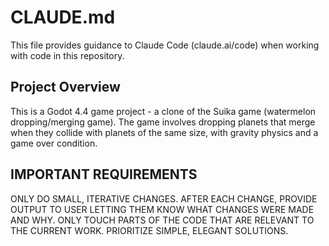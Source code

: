 # CLAUDE.md

This file provides guidance to Claude Code (claude.ai/code) when working with code in this repository.

## Project Overview

This is a Godot 4.4 game project - a clone of the Suika game (watermelon dropping/merging game). The game involves dropping planets that merge when they collide with planets of the same size, with gravity physics and a game over condition.

## IMPORTANT REQUIREMENTS

ONLY DO SMALL, ITERATIVE CHANGES. AFTER EACH CHANGE, PROVIDE OUTPUT TO USER LETTING THEM KNOW WHAT CHANGES WERE MADE AND WHY. ONLY TOUCH PARTS OF THE CODE THAT ARE RELEVANT TO THE CURRENT WORK. PRIORITIZE SIMPLE, ELEGANT SOLUTIONS.